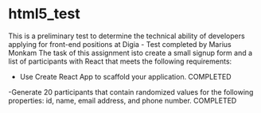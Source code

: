 # html5_test
This is a preliminary test to determine the technical ability of developers applying for front-end positions at Digia - Test completed by Marius Monkam
The task of this assignment isto create a small signup form and a list of participants with React that meets the following requirements:
- Use Create React App to scaffold your application. COMPLETED


-Generate 20 participants that contain randomized values for the following properties: id, name, email address, and phone number. COMPLETED
